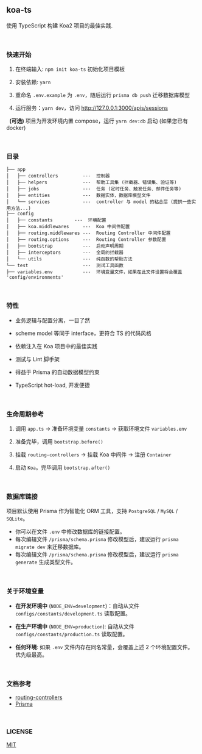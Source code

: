 ## koa-ts

使用 TypeScript 构建 Koa2 项目的最佳实践.

<br>

### 快速开始

1. 在终端输入: `npm init koa-ts` 初始化项目模板

2. 安装依赖: `yarn`

3. 重命名 `.env.example` 为 `.env`，随后运行 `prisma db push` 迁移数据库模型

4. 运行服务：`yarn dev`，访问 http://127.0.0.1:3000/apis/sessions

&nbsp;&nbsp;**(可选)** 项目为开发环境内置 compose，运行 `yarn dev:db` 启动 (如果您已有 docker)

<br>

### 目录

```
├── app
│   ├── controllers         ---  控制器
│   ├── helpers             ---  帮助工具集 (拦截器、错误集、验证等)
│   ├── jobs                ---  任务 (定时任务、触发任务、邮件任务等)
│   ├── entities            ---  数据实体，数据库模型文件
│   └── services            ---  controller 与 model 的粘合层 (提拱一些实用方法...)
├── config
│   ├── constants        ---  环境配置
│   ├── koa.middlewares     ---  Koa 中间件配置
│   ├── routing.middlewares ---  Routing Controller 中间件配置
│   ├── routing.options     ---  Routing Controller 参数配置
│   ├── bootstrap           ---  启动声明周期
│   ├── interceptors        ---  全局的拦截器
│   └── utils               ---  纯函数的帮助方法
└── test                    ---  测试工具函数
├── variables.env           ---  环境变量文件，如果在此文件设置将会覆盖 'config/environments'
```

<br>

### 特性

- 业务逻辑与配置分离，一目了然

- scheme model 等同于 interface，更符合 TS 的代码风格

- 依赖注入在 Koa 项目中的最佳实践

- 测试与 Lint 脚手架

- 得益于 Prisma 的自动数据模型约束

- TypeScript hot-load, 开发便捷

<br>

### 生命周期参考

1. 调用 `app.ts` -> 准备环境变量 `constants` -> 获取环境文件 `variables.env`

2. 准备完毕，调用 `bootstrap.before()`

3. 挂载 `routing-controllers` -> 挂载 Koa 中间件 -> 注册 `Container`

4. 启动 `Koa`。完毕调用 `bootstrap.after()`

<br>

### 数据库链接

项目默认使用 Prisma 作为智能化 ORM 工具，支持 `PostgreSQL` / `MySQL` / `SQLite`。

- 你可以在文件 `.env` 中修改数据库的链接配置。
- 每次编辑文件 `/prisma/schema.prisma` 修改模型后，建议运行 `prisma migrate dev` 来迁移数据库。
- 每次编辑文件 `/prisma/schema.prisma` 修改模型后，建议运行 `prisma generate` 生成类型文件。

<br>

### 关于环境变量

- **在开发环境中** (`NODE_ENV=development`)：自动从文件 `configs/constants/development.ts` 读取配置。

- **在生产环境中** (`NODE_ENV=production`): 自动从文件 `configs/constants/production.ts` 读取配置。

- **任何环境**: 如果 `.env` 文件内存在同名常量，会覆盖上述 2 个环境配置文件。优先级最高。

<br>

### 文档参考

- [routing-controllers](https://github.com/typestack/routing-controllers)
- [Prisma](https://www.prisma.io/docs/concepts)

<br>

### LICENSE

[MIT](./LICENSE)
